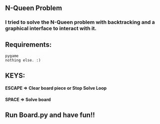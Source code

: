 ## N-Queen Problem
### I tried to solve the N-Queen problem with backtracking and a graphical interface to interact with it.

## Requirements:
    pygame
    nothing else. :)

## KEYS:
#### ESCAPE => Clear board piece or Stop Solve Loop
#### SPACE => Solve board

## Run Board.py and have fun!!

